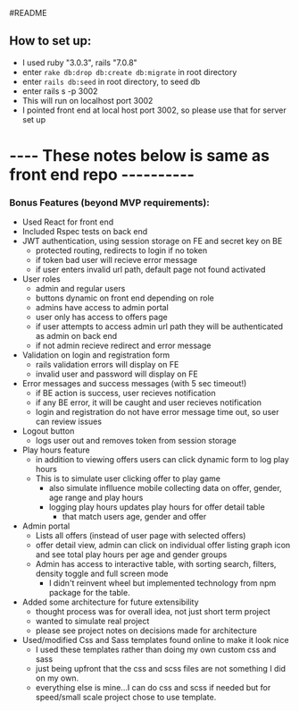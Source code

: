 #README

## How to set up:

- I used ruby "3.0.3", rails "7.0.8"
- enter `rake db:drop db:create db:migrate` in root directory
- enter `rails db:seed` in root directory, to seed db
- enter rails s -p 3002
- This will run on localhost port 3002
- I pointed front end at local host port 3002, so please use that for server set up

# ---- These notes below is same as front end repo ----------

### Bonus Features (beyond MVP requirements):

- Used React for front end
- Included Rspec tests on back end
- JWT authentication, using session storage on FE and secret key on BE
  - protected routing, redirects to login if no token
  - if token bad user will recieve error message
  - if user enters invalid url path, default page not found activated
- User roles
  - admin and regular users
  - buttons dynamic on front end depending on role
  - admins have access to admin portal
  - user only has access to offers page
  - if user attempts to access admin url path they will be authenticated as admin on back end
  - if not admin recieve redirect and error message
- Validation on login and registration form
  - rails validation errors will display on FE
  - invalid user and password will display on FE
- Error messages and success messages (with 5 sec timeout!)
  - if BE action is success, user recieves notification
  - if any BE error, it will be caught and user recieves notification
  - login and registration do not have error message time out, so user can review issues
- Logout button
  - logs user out and removes token from session storage
- Play hours feature
  - in addition to viewing offers users can click dynamic form to log play hours
  - This is to simulate user clicking offer to play game
    - also simulate inflluence mobile collecting data on offer, gender, age range and play hours
    - logging play hours updates play hours for offer detail table
      - that match users age, gender and offer
- Admin portal
  - Lists all offers (instead of user page with selected offers)
  - offer detail view, admin can click on individual offer listing graph icon and see total play hours per age and gender groups
  - Admin has access to interactive table, with sorting search, filters, density toggle and full screen mode
    - I didn't reinvent wheel but implemented technology from npm package for the table.
- Added some architecture for future extensibility
  - thought process was for overall idea, not just short term project
  - wanted to simulate real project
  - please see project notes on decisions made for architecture
- Used/modified Css and Sass templates found online to make it look nice
  - I used these templates rather than doing my own custom css and sass
  - just being upfront that the css and scss files are not something I did on my own.
  - everything else is mine...I can do css and scss if needed but for speed/small scale project chose to use template.
